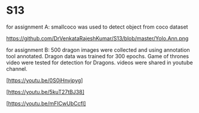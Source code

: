 # S13

for assignment A:   smallcoco was used to detect object from coco dataset

https://github.com/DrVenkataRajeshKumar/S13/blob/master/Yolo.Ann.png


for assignment B:   500 dragon images were collected and using annotation tool annotated.  Dragon data was trained for 300 epochs.  Game of thrones video were tested for detection for Dragons. videos were shared in youtube channel. 

[https://youtu.be/0S0jHnvjpyg]

[https://youtu.be/5kuT27tBJ38]

[https://youtu.be/mFICwUbCcfI]
